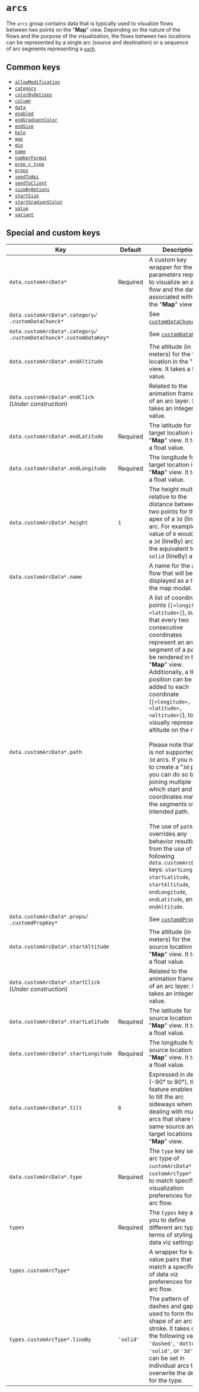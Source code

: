 # `arcs`
The `arcs` group contains data that is typically used to visualize flows between two points on the "**Map**" view. Depending on the nature of the flows and the purpose of the visualization, the flows between two locations can be represented by a single arc (source and destination) or a sequence of arc segments representing a [`path`](#path).

## Common keys
- [`allowModification`](../common_keys/common_keys.md#allowModification)
- [`category`](../common_keys/common_keys.md#category)
- [`colorByOptions`](../common_keys/common_keys.md#colorByOptions)
- [`column`](../common_keys/common_keys.md#column)
- [`data`](../common_keys/common_keys.md#data)
- [`enabled`](../common_keys/common_keys.md#enabled)
- [`endGradientColor`](../common_keys/common_keys.md#end-gradient)
- [`endSize`](../common_keys/common_keys.md#endSize)
- [`help`](../common_keys/props.md#help)
- [`max`](../common_keys/common_keys.md#color-by-max)
- [`min`](../common_keys/common_keys.md#color-by-min)
- [`name`](../common_keys/common_keys.md#name)
- [`numberFormat`](../common_keys/common_keys.md#number-format)
- [`prop > type`](../common_keys/props.md#prop-type)
- [`props`](../common_keys/common_keys.md#props-short)
- [`sendToApi`](../common_keys/common_keys.md#sendToApi)
- [`sendToClient`](../common_keys/common_keys.md#sendToClient)
- [`sizeByOptions`](../common_keys/common_keys.md#sizeByOptions)
- [`startSize`](../common_keys/common_keys.md#startSize)
- [`startGradientColor`](../common_keys/common_keys.md#start-gradient)
- [`value`](../common_keys/props.md#value)
- [`variant`](../common_keys/props.md#variant)

## Special and custom keys
Key | Default | Description
--- | ------- | -----------
<a name="arc-data-point">`data.customArcData*`</a> | Required | A custom key wrapper for the parameters required to visualize an arc flow and the data associated with it in the "**Map**" view.
`data.customArcData*.category`&swarhk;<br>`.customDataChunck*` | | See [`customDataChunck*`](../all_keys/categories.md#customDataChunck).
`data.customArcData*.category`&swarhk;<br>`.customDataChunck*.customDataKey*` | | See [`customDataKey*`](../all_keys/categories.md#customDataKey).
`data.customArcData*.endAltitude` | | The altitude (in meters) for the target location in the "**Map**" view. It takes a float value.
`data.customArcData*.endClick`<br>(*Under construction*) | | Related to the animation frame rate of an arc layer. It takes an integer value.
`data.customArcData*.endLatitude` | Required | The latitude for the target location in the "**Map**" view. It takes a float value.
`data.customArcData*.endLongitude` | Required | The longitude for the target location in the "**Map**" view. It takes a float value.
`data.customArcData*.height` | `1` | The height multiplier relative to the distance between two points for the apex of a `3d` (lineBy) arc. For example, a value of `0` would turn a `3d` (lineBy) arc into the equivalent to a `solid` (lineBy) arc.
`data.customArcData*.name` | | A name for the arc flow that will be displayed as a title in the map modal.
<a name="path">`data.customArcData*.path`</a> | | A list of coordinate points (`[<longitude>, <latitude>]`), such that every two consecutive coordinates represent an arc segment of a path to be rendered in the "**Map**" view. Additionally, a third position can be added to each coordinate (`[<longitude>, <latitude>, <altitude>]`), to visually represent altitude on the map.<br><br>Please note that `path` is not supported for `3d` arcs. If you need to create a "`3d` path", you can do so by joining multiple arcs which start and end coordinates match the segments of the intended path.<br><br>The use of `path` overrides any behavior resulting from the use of the following `data.customArcData*.` keys: `startLongitude`, `startLatitude`, `startAltitude`, `endLongitude`, `endLatitude`, and `endAltitude`.
`data.customArcData*.props`&swarhk;<br>`.customdPropKey*` | | See [`customdPropKey*`](../common_keys/props.md#customdPropKey).
`data.customArcData*.startAltitude` | | The altitude (in meters) for the source location in the "**Map**" view. It takes a float value.
`data.customArcData*.startClick`<br>(*Under construction*) | | Related to the animation frame rate of an arc layer. It takes an integer value.
`data.customArcData*.startLatitude` | Required | The latitude for the source location in the "**Map**" view. It takes a float value.
`data.customArcData*.startLongitude` | Required | The longitude for the source location in the "**Map**" view. It takes a float value.
`data.customArcData*.tilt` | `0` | Expressed in degrees (-90&deg; to 90&deg;), this feature enables you to tilt the arc sideways when dealing with multiple arcs that share the same source and target locations in the "**Map**" view.
`data.customArcData*.type` | Required | The `type` key sets the arc type of `customArcData*` to a `customArcType*` key, to match specific visualization preferences for an arc flow.
`types` | Required | The `types` key allows you to define different arc types in terms of styling and data viz settings.
<a name="arc-type">`types.customArcType*`</a> | | A wrapper for key-value pairs that match a specific set of data viz preferences for an arc flow.
`types.customArcType*.lineBy` | `'solid'` | The pattern of dashes and gaps used to form the shape of an arc's stroke. It takes one of the following values: `'dashed'`, `'dotted'`, `'solid'`, or `'3d'`. This can be set in individual arcs to overwrite the default for the type.